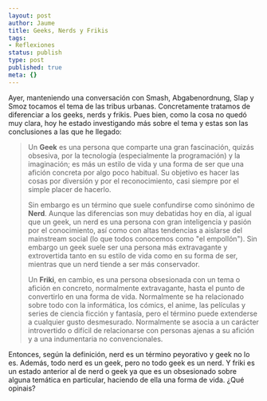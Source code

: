 ```yaml
---
layout: post
author: Jaume
title: Geeks, Nerds y Frikis
tags:
- Reflexiones
status: publish
type: post
published: true
meta: {}
---
```

Ayer, manteniendo una conversación con Smash, Abgabenordnung, Slap y Smoz tocamos el tema de las tribus urbanas. Concretamente tratamos de diferenciar a los geeks, nerds y frikis. Pues bien, como la cosa no quedó muy clara, hoy he estado investigando más sobre el tema y estas son las conclusiones a las que he llegado:



<blockquote>Un <strong>Geek</strong> es una persona que comparte una gran fascinación, quizás obsesiva, por la tecnología (especialmente la programación) y la imaginación; es más un estilo de vida y una forma de ser que una afición concreta por algo poco habitual. Su objetivo es hacer las cosas por diversión y por el reconocimiento, casi siempre por el simple placer de hacerlo.

Sin embargo es un término que suele confundirse como sinónimo de <strong>Nerd</strong>. Aunque las diferencias son muy debatidas hoy en día, al igual que un geek, un nerd es una persona con gran inteligencia y pasión por el conocimiento, así como con altas tendencias a aislarse del mainstream social (lo que todos conocemos como "el empollón"). Sin embargo un geek suele ser una persona más extravagante y extrovertida tanto en su estilo de vida como en su forma de ser, mientras que un nerd tiende a ser más conservador.

Un <strong>Friki</strong>, en cambio, es una persona obsesionada con un tema o afición en concreto, normalmente extravagante, hasta el punto de convertirlo en una forma de vida. Normalmente se ha relacionado sobre todo con la informática, los cómics, el anime, las películas y series de ciencia ficción y fantasía, pero el término puede extenderse a cualquier gusto desmesurado. Normalmente se asocia a un carácter introvertido o difícil de relacionarse con personas ajenas a su afición y a una indumentaria no convencionales.</blockquote>

Entonces, según la definición, nerd es un término peyorativo y geek no lo es. Además, todo nerd es un geek, pero no todo geek es un nerd. Y friki es un estado anterior al de nerd o geek ya que es un obsesionado sobre alguna temática en particular, haciendo de ella una forma de vida. ¿Qué opinais?
